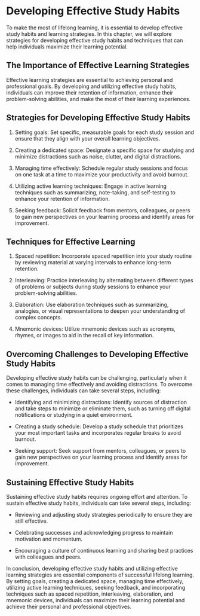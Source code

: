 Developing Effective Study Habits
===========================================================================

To make the most of lifelong learning, it is essential to develop effective study habits and learning strategies. In this chapter, we will explore strategies for developing effective study habits and techniques that can help individuals maximize their learning potential.

The Importance of Effective Learning Strategies
-----------------------------------------------

Effective learning strategies are essential to achieving personal and professional goals. By developing and utilizing effective study habits, individuals can improve their retention of information, enhance their problem-solving abilities, and make the most of their learning experiences.

Strategies for Developing Effective Study Habits
------------------------------------------------

1. Setting goals: Set specific, measurable goals for each study session and ensure that they align with your overall learning objectives.

2. Creating a dedicated space: Designate a specific space for studying and minimize distractions such as noise, clutter, and digital distractions.

3. Managing time effectively: Schedule regular study sessions and focus on one task at a time to maximize your productivity and avoid burnout.

4. Utilizing active learning techniques: Engage in active learning techniques such as summarizing, note-taking, and self-testing to enhance your retention of information.

5. Seeking feedback: Solicit feedback from mentors, colleagues, or peers to gain new perspectives on your learning process and identify areas for improvement.

Techniques for Effective Learning
---------------------------------

1. Spaced repetition: Incorporate spaced repetition into your study routine by reviewing material at varying intervals to enhance long-term retention.

2. Interleaving: Practice interleaving by alternating between different types of problems or subjects during study sessions to enhance your problem-solving abilities.

3. Elaboration: Use elaboration techniques such as summarizing, analogies, or visual representations to deepen your understanding of complex concepts.

4. Mnemonic devices: Utilize mnemonic devices such as acronyms, rhymes, or images to aid in the recall of key information.

Overcoming Challenges to Developing Effective Study Habits
----------------------------------------------------------

Developing effective study habits can be challenging, particularly when it comes to managing time effectively and avoiding distractions. To overcome these challenges, individuals can take several steps, including:

* Identifying and minimizing distractions: Identify sources of distraction and take steps to minimize or eliminate them, such as turning off digital notifications or studying in a quiet environment.

* Creating a study schedule: Develop a study schedule that prioritizes your most important tasks and incorporates regular breaks to avoid burnout.

* Seeking support: Seek support from mentors, colleagues, or peers to gain new perspectives on your learning process and identify areas for improvement.

Sustaining Effective Study Habits
---------------------------------

Sustaining effective study habits requires ongoing effort and attention. To sustain effective study habits, individuals can take several steps, including:

* Reviewing and adjusting study strategies periodically to ensure they are still effective.

* Celebrating successes and acknowledging progress to maintain motivation and momentum.

* Encouraging a culture of continuous learning and sharing best practices with colleagues and peers.

In conclusion, developing effective study habits and utilizing effective learning strategies are essential components of successful lifelong learning. By setting goals, creating a dedicated space, managing time effectively, utilizing active learning techniques, seeking feedback, and incorporating techniques such as spaced repetition, interleaving, elaboration, and mnemonic devices, individuals can maximize their learning potential and achieve their personal and professional objectives.
